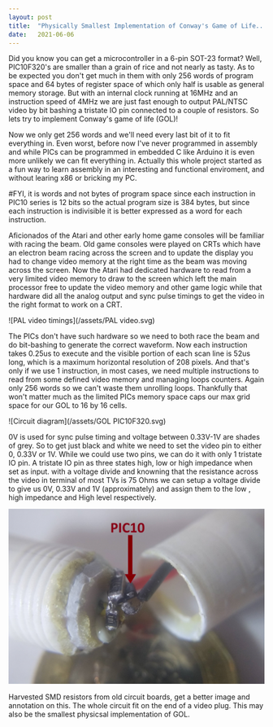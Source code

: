 ```yaml
---
layout: post
title:  "Physically Smallest Implementation of Conway's Game of Life... Probably"
date:   2021-06-06
---
```


Did you know you can get a microcontroller in a 6-pin SOT-23 format? Well, PIC10F320's are smaller than a grain of rice and not nearly as tasty. As to be expected you don't get much in them with only 256 words of program space and 64 bytes of register space of which only half is usable as general memory storage. But with an internal clock running at 16MHz and an instruction speed of 4MHz we are just fast enough to output PAL/NTSC video by bit bashing a tristate IO pin connected to a couple of resistors. So lets try to implement Conway's game of life (GOL)!

Now we only get 256 words and we'll need every last bit of it to fit everything in. Even worst, before now I've never programmed in assembly and while PICs can be programmed in embedded C like Arduino it is even more unlikely we can fit everything in. Actually this whole project started as a fun way to learn assembly in an interesting and functional enviroment, and without learing x86 or bricking my PC.

#FYI, it is words and not bytes of program space since each instruction in PIC10 series is 12 bits so the actual program size is 384 bytes, but since each instruction is indivisible it is better expressed as a word for each instruction.

Aficionados of the Atari and other early home game consoles will be familiar with racing the beam. Old game consoles were played on CRTs which have an electron beam racing across the screen and to update the display you had to change video memory at the right time as the beam was moving across the screen. Now the Atari had dedicated hardware to read from a very limited video memory to draw to the screen which left the main processor free to update the video memory and other game logic while that hardware did all the analog output and sync pulse timings to get the video in the right format to work on a CRT.

![PAL video timings](/assets/PAL video.svg)


The PICs don't have such hardware so we need to both race the beam and do bit-bashing to generate the correct waveform. Now each instruction takes 0.25us to execute and the visible portion of each scan line is 52us long, which is a maximum horizontal resolution of 208 pixels. And that's only if we use 1 instruction, in most cases, we need multiple instructions to read from some defined video memory and managing loops counters. Again only 256 words so we can't waste them unrolling loops. Thankfully that won't matter much as the limited PICs memory space caps our max grid space for our GOL to 16 by 16 cells.

![Circuit diagram](/assets/GOL PIC10F320.svg)

0V is used for sync pulse timing and voltage between 0.33V-1V are shades of grey. So to get just black and white we need to set the video pin to either 0, 0.33V or 1V. While we could use two pins, we can do it with only 1 tristate IO pin. A tristate IO pin as three states high, low or high impedance when set as input. with a voltage divide and knowning that the resistance across the video in terminal of most TVs is 75 Ohms we can setup a voltage divide to give us 0V, 0.33V and 1V (approximately) and assign them to the low , high impedance and High level respectively.

![Inside the unit](/assets/PIC_MCU_GOL_Inside.jpg)

Harvested SMD resistors from old circuit boards, get a better image and annotation on this. The whole circuit fit on the end of a video plug. This may also be the smallest physicsal implementation of GOL.